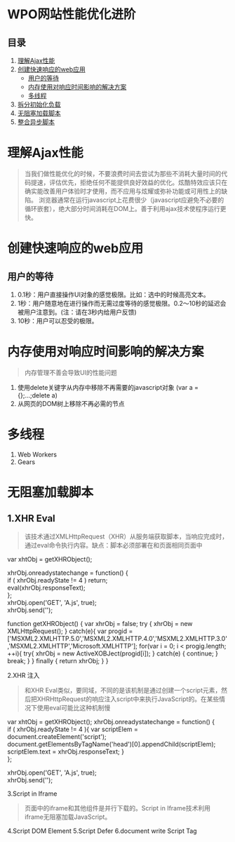 # WPO网站性能优化进阶
## 目录
1. [理解Ajax性能](#a)
2. [创建快速响应的web应用](#b)
	* [用户的等待](#b1)
	* [内存使用对响应时间影响的解决方案](#b2)
	* [多线程](#b3)
3. [拆分初始化负载](#c)
4. [无阻塞加载脚本](#d)
5. [整合异步脚本](#e)
	
<a name="a"></a>
# 理解Ajax性能
> 当我们做性能优化的时候，不要浪费时间去尝试为那些不消耗大量时间的代码提速，评估优先，拒绝任何不能提供良好效益的优化。炫酷特效应该只在确实能改善用户体验时才使用，而不应用与炫耀或弥补功能或可用性上的缺陷。
> 浏览器通常在运行javascript上花费很少（javascript应避免不必要的循环嵌套），绝大部分时间消耗在DOM上。善于利用ajax技术使程序运行更快。

<a name="b"></a>
# 创建快速响应的web应用
<a name="b1"></a>
## 用户的等待
1. 0.1秒：用户直接操作UI对象的感觉极限。比如：选中的时候高亮文本。
2. 1秒：用户随意地在进行操作而无需过度等待的感觉极限。0.2～10秒的延迟会被用户注意到。(注：请在3秒内给用户反馈)
3. 10秒：用户可以忍受的极限。

<a name="b2"></a>
# 内存使用对响应时间影响的解决方案

> 内存管理不善会导致UI的性能问题

1. 使用delete关键字从内存中移除不再需要的javascript对象  (var a = {};...;delete a)
2. 从网页的DOM树上移除不再必需的节点 

<a name="b3"></a>
# 多线程
1. Web Workers
2. Gears

<a name="d"></a>
# 无阻塞加载脚本
## 1.XHR Eval
> 该技术通过XMLHttpRequest（XHR）从服务端获取脚本，当响应完成时，通过eval命令执行内容。缺点：脚本必须部署在和页面相同页面中

var xhtObj = getXHRObject();

xhrObj.onreadystatechange = function() {   
    if ( xhrObj.readyState != 4 ) return;   
    eval(xhrObj.responseText);   
};   
xhrObj.open('GET', 'A.js', true);   
xhrObj.send('');  

function getXHRObject() {
    var xhrObj = false;
    try {
        xhrObj = new XMLHttpRequest();
    }
    catch(e){
        var progid = ['MSXML2.XMLHTTP.5.0','MSXML2.XMLHTTP.4.0','MSXML2.XMLHTTP.3.0','MSXML2.XMLHTTP','Microsoft.XMLHTTP'];
        for(var i = 0; i < progig.length; ++i){
            try{
                xhrObj = new ActiveXOBJect(progid[i]);
            }
            catch(e) {
                continue;
            }
            break;
        }
    }
    finally {
        return xhrObj;
    }
}

2.XHR 注入
> 和XHR Eval类似，要同域，不同的是该机制是通过创建一个script元素，然后把XHRHttpRequest的响应注入script中来执行JavaScript的。在某些情况下使用eval可能比这种机制慢

var xhtObj = getXHRObject();
xhrObj.onreadystatechange = function() {   
    if ( xhrObj.readyState != 4 ){
        var scriptElem = document.createElement('script');
        document.getElementsByTagName('head')[0].appendChild(scriptElem);
        scriptElem.text = xhrObj.responseText;
    }    
};   

xhrObj.open('GET', 'A.js', true);   
xhrObj.send(''); 

3.Script in Iframe 
> 页面中的iframe和其他组件是并行下载的。Script in Iframe技术利用iframe无阻塞加载JavaScript。



4.Script DOM Element
5.Script Defer
6.document write Script Tag

